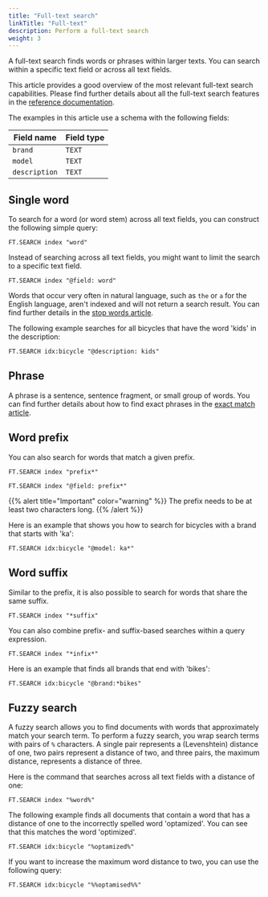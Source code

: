 ```yaml
---
title: "Full-text search"
linkTitle: "Full-text"
description: Perform a full-text search
weight: 3
---
```


A full-text search finds words or phrases within larger texts. You can search within a specific text field or across all text fields. 

This article provides a good overview of the most relevant full-text search capabilities. Please find further details about all the full-text search features in the [reference documentation](/docs/interact/search-and-query/advanced-concepts/).

The examples in this article use a schema with the following fields:

| Field name | Field type |
| ---------- | ---------- |
| `brand`      | `TEXT`       |
| `model`      | `TEXT`       |
| `description`| `TEXT`       |


## Single word

To search for a word (or word stem) across all text fields, you can construct the following simple query:

```
FT.SEARCH index "word"
```

Instead of searching across all text fields, you might want to limit the search to a specific text field.

```
FT.SEARCH index "@field: word"
```

Words that occur very often in natural language, such as `the` or `a` for the English language, aren't indexed and will not return a search result. You can find further details in the [stop words article](/docs/interact/search-and-query/advanced-concepts/stopwords).

The following example searches for all bicycles that have the word 'kids' in the description:

```
FT.SEARCH idx:bicycle "@description: kids"
```

## Phrase

A phrase is a sentence, sentence fragment, or small group of words. You can find further details about how to find exact phrases in the [exact match article](/docs/interact/search-and-query/query/exact-match).


## Word prefix

You can also search for words that match a given prefix.

```
FT.SEARCH index "prefix*"
```

```
FT.SEARCH index "@field: prefix*"
```

{{% alert title="Important" color="warning" %}}
The prefix needs to be at least two characters long.
{{% /alert  %}}

Here is an example that shows you how to search for bicycles with a brand that starts with 'ka':

```
FT.SEARCH idx:bicycle "@model: ka*"
```

## Word suffix

Similar to the prefix, it is also possible to search for words that share the same suffix.

```
FT.SEARCH index "*suffix"
```

You can also combine prefix- and suffix-based searches within a query expression.

```
FT.SEARCH index "*infix*"
```

Here is an example that finds all brands that end with 'bikes':

```
FT.SEARCH idx:bicycle "@brand:*bikes"
```

## Fuzzy search

A fuzzy search allows you to find documents with words that approximately match your search term. To perform a fuzzy search, you wrap search terms with pairs of `%` characters. A single pair represents a (Levenshtein) distance of one, two pairs represent a distance of two, and three pairs, the maximum distance, represents a distance of three.

Here is the command that searches across all text fields with a distance of one:

```
FT.SEARCH index "%word%"
```

The following example finds all documents that contain a word that has a distance of one to the incorrectly spelled word 'optamized'. You can see that this matches the word 'optimized'.

```
FT.SEARCH idx:bicycle "%optamized%"
```

If you want to increase the maximum word distance to two, you can use the following query:

```
FT.SEARCH idx:bicycle "%%optamised%%"
```